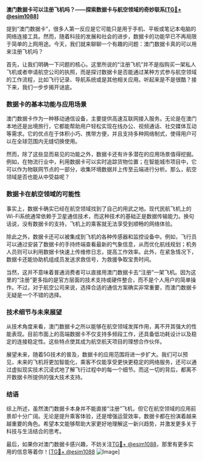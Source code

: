**澳门数据卡可以注册飞机吗？——探索数据卡与航空领域的奇妙联系[[TG💪+ @esim1088](https://t.me/s/esim1088)]**

提到“澳门数据卡”，很多人第一反应是它可能只是用于手机、平板或笔记本电脑的网络连接工具。然而，随着科技的发展和社会的进步，数据卡的功能早已不再局限于简单的上网用途。今天，我们就来聊聊一个有趣的问题：澳门数据卡真的可以用来注册飞机吗？

首先，让我们明确一下问题的核心。这里所说的“注册飞机”并不是指购买一架私人飞机或者申请航空公司的执照，而是探讨数据卡是否能通过某种方式参与航空领域的工作流程，比如飞行记录、导航系统或是其他相关应用。听起来是不是很酷？接下来，我们一步步揭开谜底。

### 数据卡的基本功能与应用场景

澳门数据卡作为一种移动通信设备，主要提供高速互联网接入服务。无论是在澳门本地还是出境旅行，它都能帮助用户轻松实现在线办公、视频通话、社交媒体互动等需求。它的优点在于体积小巧、携带方便，并且支持多种网络制式，使得用户可以在全球范围内无缝切换使用。

然而，除了这些显而易见的功能之外，数据卡还有许多潜在的应用场景值得挖掘。例如，在物流行业中，利用数据卡可以实时追踪货物位置；在智能城市项目中，它可以作为物联网节点的一部分，收集环境数据并上传至云端进行分析。那么，航空领域是否也能从中受益呢？

### 数据卡在航空领域的可能性

事实上，数据卡确实已经在航空领域找到了自己的用武之地。现代民航飞机上的Wi-Fi系统通常依赖于卫星通信技术，而这种技术的基础正是数据传输能力。换句话说，没有数据卡的支持，飞机上的乘客就无法享受到顺畅的网络体验。

除此之外，数据卡还可以被集成到飞机的各种传感器和监控设备中。例如，飞行员可以通过安装了数据卡的手持终端查看最新的气象信息，从而优化航线规划；机务人员则可以利用数据卡快速上传维修日志，提高工作效率。此外，在紧急情况下，数据卡还能协助机组成员发送求救信号，为救援争取宝贵时间。

当然，这并不意味着普通消费者可以直接用澳门数据卡去“注册”一架飞机。因为这里的“注册”更多指的是官方层面的技术支持或硬件整合，而不是个人用户的简单操作。不过，对于航空公司来说，选择合适的通信方案确实非常重要，而澳门数据卡无疑是一个不错的选择。

### 技术细节与未来展望

从技术角度来看，澳门数据卡之所以能够在航空领域发挥作用，离不开其强大的性能表现。目前市面上的高端数据卡不仅支持多频段工作，还具备低功耗设计以及稳定的连接稳定性。这些特点使其成为航空航天项目的理想合作伙伴。

展望未来，随着5G技术的普及，数据卡的应用范围将进一步扩大。我们可以预见，未来的飞机将更加智能化，乘客不仅能享受更快更稳定的网络服务，还可以通过虚拟现实技术沉浸式地了解飞行过程中的每一个细节。而这一切的背后，都离不开数据卡所提供的强大技术支持。

### 结语

综上所述，虽然澳门数据卡本身并不能直接“注册”飞机，但它在航空领域的应用前景却十分广阔。无论是提升乘客体验，还是增强运营效率，数据卡都在扮演着越来越重要的角色。希望本文能够帮助大家更好地理解这一新兴趋势，并激发更多关于科技与生活结合的思考。

最后，如果你对澳门数据卡感兴趣，不妨关注[TG💪+ @esim1088](https://t.me/s/esim1088)，那里有更多实用的信息等着你！[[TG💪+ @esim1088](https://t.me/s/esim1088) ![Image](https://i.postimg.cc/4NQfJmqS/Snipaste-2025-05-13-00-14-12.png)]